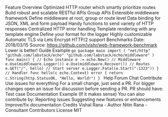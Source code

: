Feature Overview Optimized HTTP router which smartly prioritize routes Build robust and scalable RESTful APIs Group APIs Extensible middleware framework Define middleware at root, group or route level Data binding for JSON, XML and form payload Handy functions to send variety of HTTP responses Centralized HTTP error handling Template rendering with any template engine Define your format for the logger Highly customizable Automatic TLS via Lets Encrypt HTTP/2 support Benchmarks Date: 2018/03/15 Source: https://github.com/vishr/web-framework-benchmark Lower is better! Guide Example ```go package main import ( "net/http" "github.com/labstack/echo" "github.com/labstack/echo/middleware" ) func main() { // Echo instance e := echo.New() // Middleware e.Use(middleware.Logger()) e.Use(middleware.Recover()) // Routes e.GET("/", hello) // Start server e.Logger.Fatal(e.Start(":1323")) } // Handler func hello(c echo.Context) error { return c.String(http.StatusOK, "Hello, World!") } ``` Help Forum Chat Contribute Use issues for everything For a small change, just send a PR. For bigger changes open an issue for discussion before sending a PR. PR should have: Test case Documentation Example (If it makes sense) You can also contribute by: Reporting issues Suggesting new features or enhancements Improve/fix documentation Credits Vishal Rana - Author Nitin Rana - Consultant Contributors License MIT